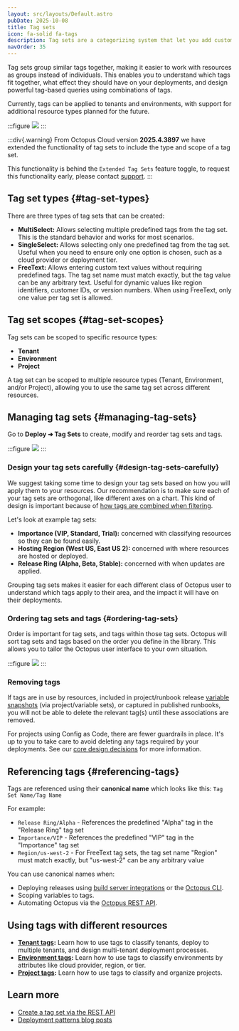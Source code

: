 ```yaml
---
layout: src/layouts/Default.astro
pubDate: 2025-10-08
title: Tag sets
icon: fa-solid fa-tags
description: Tag sets are a categorizing system that let you add custom metadata to resources in Octopus Deploy.
navOrder: 35
---
```


Tag sets group similar tags together, making it easier to work with resources as groups instead of individuals. This enables you to understand which tags fit together, what effect they should have on your deployments, and design powerful tag-based queries using combinations of tags.

Currently, tags can be applied to tenants and environments, with support for additional resource types planned for the future.

:::figure
![](/docs/img/tenants/images/tag-sets.png)
:::

:::div{.warning}
From Octopus Cloud version **2025.4.3897** we have extended the functionality of tag sets to include the type and scope of a tag set.

This functionality is behind the `Extended Tag Sets` feature toggle, to request this functionality early, please contact [support](https://octopus.com/support).
:::

## Tag set types {#tag-set-types}

There are three types of tag sets that can be created:

- **MultiSelect:** Allows selecting multiple predefined tags from the tag set. This is the standard behavior and works for most scenarios.
- **SingleSelect:** Allows selecting only one predefined tag from the tag set. Useful when you need to ensure only one option is chosen, such as a cloud provider or deployment tier.
- **FreeText:** Allows entering custom text values without requiring predefined tags. The tag set name must match exactly, but the tag value can be any arbitrary text. Useful for dynamic values like region identifiers, customer IDs, or version numbers. When using FreeText, only one value per tag set is allowed.

## Tag set scopes {#tag-set-scopes}

Tag sets can be scoped to specific resource types:

- **Tenant** 
- **Environment** 
- **Project**

A tag set can be scoped to multiple resource types (Tenant, Environment, and/or Project), allowing you to use the same tag set across different resources.

## Managing tag sets {#managing-tag-sets}

Go to **Deploy ➜ Tag Sets** to create, modify and reorder tag sets and tags.

:::figure
![](/docs/img/tenants/images/tenant-importance.png)
:::

### Design your tag sets carefully {#design-tag-sets-carefully}

We suggest taking some time to design your tag sets based on how you will apply them to your resources. Our recommendation is to make sure each of your tag sets are orthogonal, like different axes on a chart. This kind of design is important because of [how tags are combined when filtering](/docs/tenants/tenant-tags#tag-based-filters).

Let's look at example tag sets:

- **Importance (VIP, Standard, Trial):** concerned with classifying resources so they can be found easily.
- **Hosting Region (West US, East US 2):** concerned with where resources are hosted or deployed.
- **Release Ring (Alpha, Beta, Stable):** concerned with when updates are applied.

Grouping tag sets makes it easier for each different class of Octopus user to understand which tags apply to their area, and the impact it will have on their deployments.

### Ordering tag sets and tags {#ordering-tag-sets}

Order is important for tag sets, and tags within those tag sets. Octopus will sort tag sets and tags based on the order you define in the library. This allows you to tailor the Octopus user interface to your own situation.

:::figure
![](/docs/img/tenants/images/tag-set-order.png)
:::

### Removing tags

If tags are in use by resources, included in project/runbook release [variable snapshots](/docs/releases#variable-snapshot) (via project/variable sets), or captured in published runbooks, you will not be able to delete the relevant tag(s) until these associations are removed.

For projects using Config as Code, there are fewer guardrails in place. It's up to you to take care to avoid deleting any tags required by your deployments. See our [core design decisions](/docs/projects/version-control/unsupported-config-as-code-scenarios#core-design-decision) for more information.

## Referencing tags {#referencing-tags}

Tags are referenced using their **canonical name** which looks like this: `Tag Set Name/Tag Name`

For example:
- `Release Ring/Alpha` - References the predefined "Alpha" tag in the "Release Ring" tag set
- `Importance/VIP` - References the predefined "VIP" tag in the "Importance" tag set
- `Region/us-west-2` - For FreeText tag sets, the tag set name "Region" must match exactly, but "us-west-2" can be any arbitrary value

You can use canonical names when:

- Deploying releases using [build server integrations](/docs/octopus-rest-api/) or the [Octopus CLI](/docs/octopus-rest-api/octopus-cli/).
- Scoping variables to tags.
- Automating Octopus via the [Octopus REST API](/docs/octopus-rest-api).

## Using tags with different resources

- **[Tenant tags](/docs/tenants/tenant-tags):** Learn how to use tags to classify tenants, deploy to multiple tenants, and design multi-tenant deployment processes.
- **[Environment tags](/docs/infrastructure/environments#environment-tags):** Learn how to use tags to classify environments by attributes like cloud provider, region, or tier.
- **[Project tags](/docs/projects/setting-up-projects#project-tags):** Learn how to use tags to classify and organize projects.

## Learn more

- [Create a tag set via the REST API](/docs/octopus-rest-api/examples/tagsets/create-tagset)
- [Deployment patterns blog posts](https://octopus.com/blog/tag/Deployment%20Patterns)
